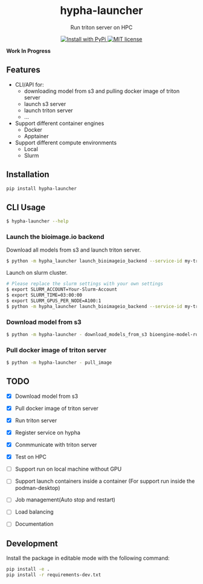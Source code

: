<div align="center">
<h1> hypha-launcher </h1>

<p> Run triton server on HPC </p>

<p>
  <a href="https://pypi.org/project/hypha-launcher/">
    <img src="https://img.shields.io/pypi/v/hypha-launcher.svg" alt="Install with PyPi" />
  </a>
  <a href="https://github.com/aicell-lab/hypha-launcher/blob/master/LICENSE">
    <img src="https://img.shields.io/github/license/aicell-lab/hypha-launcher" alt="MIT license" />
  </a>
</p>
</div>

**Work In Progress**

## Features

+ CLI/API for:
  - downloading model from s3 and pulling docker image of triton server
  - launch s3 server
  - launch triton server
  - ...
+ Support different container engines
  - Docker
  - Apptainer
+ Support different compute environments
  - Local
  - Slurm

## Installation

```bash
pip install hypha-launcher
```

## CLI Usage

```bash
$ hypha-launcher --help
```

### Launch the bioimage.io backend

Download all models from s3 and launch triton server.

```bash
$ python -m hypha_launcher launch_bioimageio_backend --service-id my-triton
```

Launch on slurm cluster.

```bash
# Please replace the slurm settings with your own settings
$ export SLURM_ACCOUNT=Your-Slurm-Account
$ export SLURM_TIME=03:00:00
$ export SLURM_GPUS_PER_NODE=A100:1
$ python -m hypha_launcher launch_bioimageio_backend --service-id my-triton
```

### Download model from s3

```bash
$ python -m hypha-launcher - download_models_from_s3 bioengine-model-runner.* --n_parallel=5
```

### Pull docker image of triton server

```bash
$ python -m hypha-launcher - pull_image
```

## TODO

* [x] Download model from s3
* [x] Pull docker image of triton server
* [x] Run triton server
* [x] Register service on hypha
* [x] Conmmunicate with triton server
* [x] Test on HPC
* [ ] Support run on local machine without GPU
* [ ] Support launch containers inside a container (For support run inside the podman-desktop)
* [ ] Job management(Auto stop and restart)
* [ ] Load balancing
* [ ] Documentation


## Development
Install the package in editable mode with the following command:

```bash
pip install -e .
pip install -r requirements-dev.txt
```

